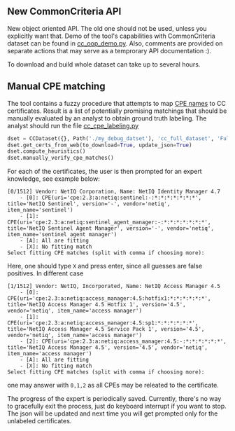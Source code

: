 ## New CommonCriteria API

New object oriented API. The old one should not be used, unless you explicitly want that. Demo of the tool's capabilities with CommonCriteria dataset can be found in [cc_oop_demo.py](https://github.com/crocs-muni/sec-certs/blob/master/examples/cc_oop_demo.py). Also, comments are provided on separate actions that may serve as a temprorary API documentation :).

To download and build whole dataset can take up to several hours.


## Manual CPE matching

The tool contains a fuzzy procedure that attempts to map [CPE names](https://nvd.nist.gov/products/cpe) to CC certificates. Result is a list of potentially promising matchings that should be manually evaluated by an analyst to obtain ground truth labeling. The analyst should run the file [cc_cpe_labeling.py](https://github.com/crocs-muni/sec-certs/blob/master/examples/cc_cpe_labeling.py)

```python
dset = CCDataset({}, Path('./my_debug_datset'), 'cc_full_dataset', 'Full CC dataset')
dset.get_certs_from_web(to_download=True, update_json=True)
dset.compute_heuristics()
dset.manually_verify_cpe_matches()
```

For each of the certificates, the user is then prompted for an expert knowledge, see example below:

```
[0/1512] Vendor: NetIQ Corporation, Name: NetIQ Identity Manager 4.7
	- [0]: CPE(uri='cpe:2.3:a:netiq:sentinel:-:*:*:*:*:*:*:*', title='NetIQ Sentinel', version='-', vendor='netiq', item_name='sentinel')
	- [1]: CPE(uri='cpe:2.3:a:netiq:sentinel_agent_manager:-:*:*:*:*:*:*:*', title='NetIQ Sentinel Agent Manager', version='-', vendor='netiq', item_name='sentinel agent manager')
	- [A]: All are fitting
	- [X]: No fitting match
Select fitting CPE matches (split with comma if choosing more):
```

Here, one should type `X` and press enter, since all guesses are false positives. In different case

```
[1/1512] Vendor: NetIQ, Incorporated, Name: NetIQ Access Manager 4.5
	- [0]: CPE(uri='cpe:2.3:a:netiq:access_manager:4.5:hotfix1:*:*:*:*:*:*', title='NetIQ Access Manager 4.5 Hotfix 1', version='4.5', vendor='netiq', item_name='access manager')
	- [1]: CPE(uri='cpe:2.3:a:netiq:access_manager:4.5:sp1:*:*:*:*:*:*', title='NetIQ Access Manager 4.5 Service Pack 1', version='4.5', vendor='netiq', item_name='access manager')
	- [2]: CPE(uri='cpe:2.3:a:netiq:access_manager:4.5:-:*:*:*:*:*:*', title='NetIQ Access Manager 4.5', version='4.5', vendor='netiq', item_name='access manager')
	- [A]: All are fitting
	- [X]: No fitting match
Select fitting CPE matches (split with comma if choosing more):
```

one may answer with `0,1,2` as all CPEs may be releated to the certificate. 

The progress of the expert is periodically saved. Currently, there's no way to gracefully exit the process, just do keyboard interrupt if you want to stop. The json will be updated and next time you will get prompted only for the unlabeled certificates.
